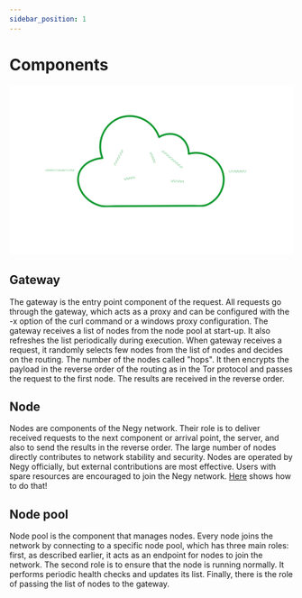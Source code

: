 ```yaml
---
sidebar_position: 1
---
```


# Components

![Architecture](./arch.png)

## Gateway

The gateway is the entry point component of the request. All requests go through the gateway, which acts as a proxy and can be configured with the -x option of the curl command or a windows proxy configuration. The gateway receives a list of nodes from the node pool at start-up. It also refreshes the list periodically during execution. When gateway receives a request, it randomly selects few nodes from the list of nodes and decides on the routing. The number of the nodes called "hops". It then encrypts the payload in the reverse order of the routing as in the Tor protocol and passes the request to the first node. The results are received in the reverse order.

## Node

Nodes are components of the Negy network. Their role is to deliver received requests to the next component or arrival point, the server, and also to send the results in the reverse order. The large number of nodes directly contributes to network stability and security. Nodes are operated by Negy officially, but external contributions are most effective. Users with spare resources are encouraged to join the Negy network. [Here](/docs/contribution/join_your_node_to_our_network) shows how to do that!

## Node pool

Node pool is the component that manages nodes. Every node joins the network by connecting to a specific node pool, which has three main roles: first, as described earlier, it acts as an endpoint for nodes to join the network. The second role is to ensure that the node is running normally. It performs periodic health checks and updates its list. Finally, there is the role of passing the list of nodes to the gateway.
